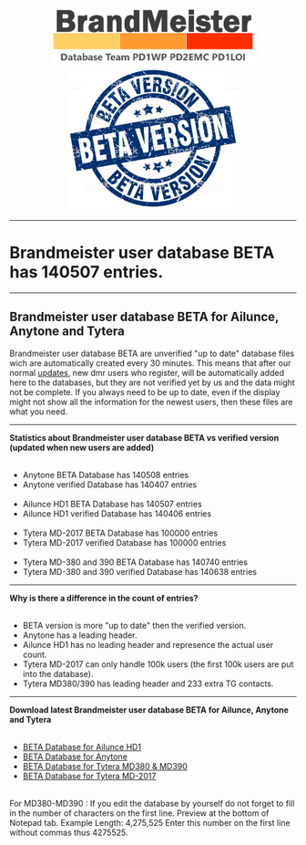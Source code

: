 <p align="center">
<a href="https://github.com/BM-Database" target="_blank"><img src="img/BM-logo2.gif" width="360"></a>
<br>
<img src="img/BM-beta.jpg" width="300">
<br>
</p>
<hr>

<h1>Brandmeister user database BETA has 140507 entries.
</h1>
<hr>
<h2 id="english">Brandmeister user database <b>BETA</b> for Ailunce, Anytone and Tytera</h2>
Brandmeister user database BETA are unverified "up to date" database files wich are automatically created every 30 minutes. This means that after our normal <a href="https://github.com/bm-database/database">updates</a>, new dmr users who register, will be automatically added here to the databases, but they are not verified yet by us and the data might not be complete. If you always need to be up to date, even if the display might not show all the information for the newest users, then these files are what you need.
<br>
<hr>
<b>Statistics about Brandmeister user database BETA vs verified version (updated when new users are added)
<br>
<br>
</b>
<ul>
<li>Anytone BETA Database has 140508 entries<br>
<li>Anytone verified Database has 140407 entries<br><br>
<li>Ailunce HD1 BETA Database has 140507 entries<br>
<li>Ailunce HD1 verified Database has 140406 entries<br><br>
<li>Tytera MD-2017 BETA Database has 100000 entries<br>
<li>Tytera MD-2017 verified Database has 100000 entries<br><br>
<li>Tytera MD-380 and 390 BETA Database has 140740 entries<br>
<li>Tytera MD-380 and 390 verified Database has 140638 entries<br>
</ul>
<hr>
<b>Why is there a difference in the count of entries?</b><br>
<br><ul><li>BETA version is more "up to date" then the verified version.
<br><li>Anytone has a leading header.
<br><li>Ailunce HD1 has no leading header and represence the actual user count.
<br><li>Tytera MD-2017 can only handle 100k users (the first 100k users are put into the database).
<br><li>Tytera MD380/390 has leading header and 233 extra TG contacts.
</ul>
<hr>
<b>Download latest Brandmeister user database BETA for Ailunce, Anytone and Tytera
</b>
<ul>
<br>
<li>
<a href="https://raw.githubusercontent.com/BM-Database/database-beta/master/userhd.csv">BETA Database for Ailunce HD1</a>
</li>
<li>
<a href="https://raw.githubusercontent.com/BM-Database/database-beta/master/userat.csv">BETA Database for Anytone</a>
</li>
<li>
<a href="https://github.com/BM-Database/database-beta/raw/master/user.bin">BETA Database for Tytera MD380 & MD390</a>
</li>
<li>
<a href="https://raw.githubusercontent.com/BM-Database/database-beta/master/usermd2017.csv">BETA Database for Tytera MD-2017</a>
</li>
</ul>
<br>
For MD380-MD390 : If you edit the database by yourself do not forget to fill in the number of characters on the first line. Preview at the bottom of Notepad tab. Example Length: 4,275,525 Enter this number on the first line without commas thus 4275525.
